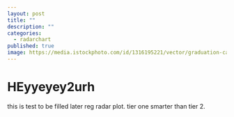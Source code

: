```yaml
---
layout: post
title: ""
description: ""
categories:
  - radarchart
published: true
image: https://media.istockphoto.com/id/1316195221/vector/graduation-cap-and-education-diploma-vector-icon.jpg?s=612x612&w=0&k=20&c=PRQ2WYdKZEY5p5R1Kkbv1_1OTNSN8GoaXhins4WxO_U= 
---
```


<script>
  import ComparingColleges from "$lib/visualisations/ComparingColleges.svelte"
</script>

<ComparingColleges />

# HEyyeyey2urh
 this is test to be filled later reg radar plot.
  tier one smarter than tier 2.